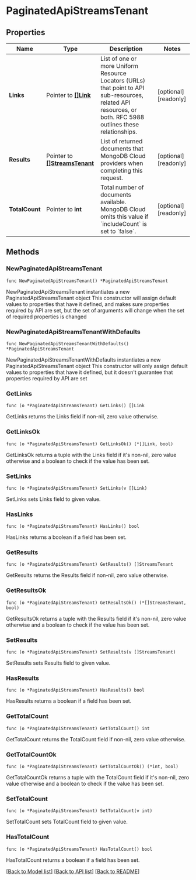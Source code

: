 # PaginatedApiStreamsTenant

## Properties

Name | Type | Description | Notes
------------ | ------------- | ------------- | -------------
**Links** | Pointer to [**[]Link**](Link.md) | List of one or more Uniform Resource Locators (URLs) that point to API sub-resources, related API resources, or both. RFC 5988 outlines these relationships. | [optional] [readonly] 
**Results** | Pointer to [**[]StreamsTenant**](StreamsTenant.md) | List of returned documents that MongoDB Cloud providers when completing this request. | [optional] [readonly] 
**TotalCount** | Pointer to **int** | Total number of documents available. MongoDB Cloud omits this value if &#x60;includeCount&#x60; is set to &#x60;false&#x60;. | [optional] [readonly] 

## Methods

### NewPaginatedApiStreamsTenant

`func NewPaginatedApiStreamsTenant() *PaginatedApiStreamsTenant`

NewPaginatedApiStreamsTenant instantiates a new PaginatedApiStreamsTenant object
This constructor will assign default values to properties that have it defined,
and makes sure properties required by API are set, but the set of arguments
will change when the set of required properties is changed

### NewPaginatedApiStreamsTenantWithDefaults

`func NewPaginatedApiStreamsTenantWithDefaults() *PaginatedApiStreamsTenant`

NewPaginatedApiStreamsTenantWithDefaults instantiates a new PaginatedApiStreamsTenant object
This constructor will only assign default values to properties that have it defined,
but it doesn't guarantee that properties required by API are set

### GetLinks

`func (o *PaginatedApiStreamsTenant) GetLinks() []Link`

GetLinks returns the Links field if non-nil, zero value otherwise.

### GetLinksOk

`func (o *PaginatedApiStreamsTenant) GetLinksOk() (*[]Link, bool)`

GetLinksOk returns a tuple with the Links field if it's non-nil, zero value otherwise
and a boolean to check if the value has been set.

### SetLinks

`func (o *PaginatedApiStreamsTenant) SetLinks(v []Link)`

SetLinks sets Links field to given value.

### HasLinks

`func (o *PaginatedApiStreamsTenant) HasLinks() bool`

HasLinks returns a boolean if a field has been set.
### GetResults

`func (o *PaginatedApiStreamsTenant) GetResults() []StreamsTenant`

GetResults returns the Results field if non-nil, zero value otherwise.

### GetResultsOk

`func (o *PaginatedApiStreamsTenant) GetResultsOk() (*[]StreamsTenant, bool)`

GetResultsOk returns a tuple with the Results field if it's non-nil, zero value otherwise
and a boolean to check if the value has been set.

### SetResults

`func (o *PaginatedApiStreamsTenant) SetResults(v []StreamsTenant)`

SetResults sets Results field to given value.

### HasResults

`func (o *PaginatedApiStreamsTenant) HasResults() bool`

HasResults returns a boolean if a field has been set.
### GetTotalCount

`func (o *PaginatedApiStreamsTenant) GetTotalCount() int`

GetTotalCount returns the TotalCount field if non-nil, zero value otherwise.

### GetTotalCountOk

`func (o *PaginatedApiStreamsTenant) GetTotalCountOk() (*int, bool)`

GetTotalCountOk returns a tuple with the TotalCount field if it's non-nil, zero value otherwise
and a boolean to check if the value has been set.

### SetTotalCount

`func (o *PaginatedApiStreamsTenant) SetTotalCount(v int)`

SetTotalCount sets TotalCount field to given value.

### HasTotalCount

`func (o *PaginatedApiStreamsTenant) HasTotalCount() bool`

HasTotalCount returns a boolean if a field has been set.

[[Back to Model list]](../README.md#documentation-for-models) [[Back to API list]](../README.md#documentation-for-api-endpoints) [[Back to README]](../README.md)


